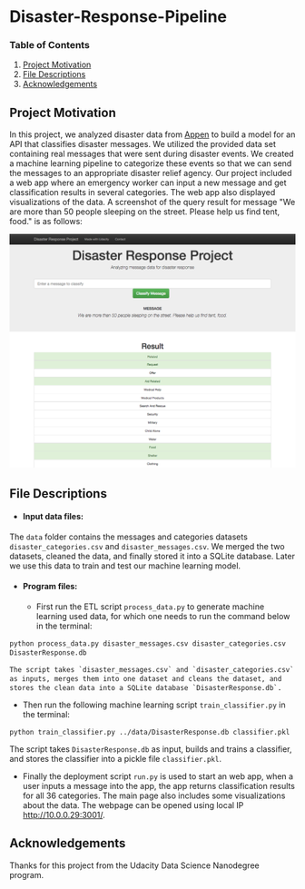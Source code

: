 # Disaster-Response-Pipeline

### Table of Contents

1. [Project Motivation](#motivation)
2. [File Descriptions](#files)
3. [Acknowledgements](#licensing)

## Project Motivation<a name="motivation"></a>

In this project, we analyzed disaster data from [Appen](https://appen.com/) to build a model for an API that classifies disaster messages. We utilized the provided data set containing real messages that were sent during disaster events. We created a machine learning pipeline to categorize these events so that we can send the messages to an appropriate disaster relief agency. Our project included a web app where an emergency worker can input a new message and get classification results in several categories. The web app also displayed visualizations of the data. A screenshot of the query result for message "We are more than 50 people sleeping on the street. Please help us find tent, food." is as follows:

![alt text](disaster-response-project.png)


## File Descriptions <a name="files"></a>

- #### Input data files:
The `data` folder contains the messages and categories datasets `disaster_categories.csv` and `disaster_messages.csv`. We merged the two datasets, cleaned the data, and finally stored it into a SQLite database. Later we use this data to train and test our machine learning model.

- #### Program files:

  - First run the ETL script `process_data.py` to generate machine learning used data, for which one needs to run the command below in the terminal:
```
python process_data.py disaster_messages.csv disaster_categories.csv DisasterResponse.db
```

    The script takes `disaster_messages.csv` and `disaster_categories.csv` as inputs, merges them into one dataset and cleans the dataset, and stores the clean data into a SQLite database `DisasterResponse.db`.

  - Then run the following machine learning script `train_classifier.py` in the terminal:
```
python train_classifier.py ../data/DisasterResponse.db classifier.pkl
```
The script takes `DisasterResponse.db` as input, builds and trains a classifier, and stores the classifier into a pickle file `classifier.pkl`.

  - Finally the deployment script `run.py` is used to start an web app, when a user inputs a message into the app, the app returns classification results for all 36 categories. The main page also includes some visualizations about the data. The webpage can be opened using local IP http://10.0.0.29:3001/.


## Acknowledgements<a name="licensing"></a>

Thanks for this project from the Udacity Data Science Nanodegree program.
